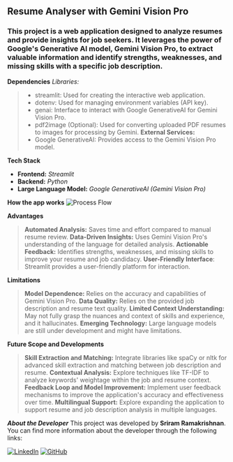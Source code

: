 ## Resume Analyser with Gemini Vision Pro
### This project is a web application designed to analyze resumes and provide insights for job seekers. It leverages the power of Google's Generative AI model, Gemini Vision Pro, to extract valuable information and identify strengths, weaknesses, and missing skills with a specific job description.

**Dependencies**
_Libraries:_
> - streamlit: Used for creating the interactive web application.
> - dotenv: Used for managing environment variables (API key).
> - genai: Interface to interact with Google GenerativeAI for Gemini Vision Pro.
> - pdf2image (Optional): Used for converting uploaded PDF resumes to images for processing by Gemini.
**External Services:**
> - Google GenerativeAI: Provides access to the Gemini Vision Pro model.

**Tech Stack**
- **Frontend:** _Streamlit_
- **Backend:** _Python_
- **Large Language Model:** _Google GenerativeAI (Gemini Vision Pro)_

**How the app works**
![Process Flow](https://github.com/Sriram-atgithub/ATS-Tracking-System-with-Gemini/blob/main/Flowchart.png)


**Advantages**
> **Automated Analysis:** Saves time and effort compared to manual resume review.
> **Data-Driven Insights:** Uses Gemini Vision Pro's understanding of the language for detailed analysis.
> **Actionable Feedback:** Identifies strengths, weaknesses, and missing skills to improve your resume and job candidacy.
> **User-Friendly Interface**: Streamlit provides a user-friendly platform for interaction.

**Limitations**

> **Model Dependence:** Relies on the accuracy and capabilities of Gemini Vision Pro.
> **Data Quality:** Relies on the provided job description and resume text quality.
> **Limited Context Understanding:** May not fully grasp the nuances and context of skills and experience, and it hallucinates.
> **Emerging Technology:** Large language models are still under development and might have limitations.

**Future Scope and Developments**
> **Skill Extraction and Matching:** Integrate libraries like spaCy or nltk for advanced skill extraction and matching between job description and resume.
> **Contextual Analysis:** Explore techniques like TF-IDF to analyze keywords' weightage within the job and resume context.
> **Feedback Loop and Model Improvement:** Implement user feedback mechanisms to improve the application's accuracy and effectiveness over time.
> **Multilingual Support:** Explore expanding the application to support resume and job description analysis in multiple languages.

_**About the Developer**_
This project was developed by **Sriram Ramakrishnan**. 
You can find more information about the developer through the following links:

[![LinkedIn](https://img.shields.io/badge/LinkedIn-0077B5?style=for-the-badge&logo=linkedin&logoColor=white)](https://www.linkedin.com/in/sriram-aiexpert/)
[![GitHub](https://img.shields.io/badge/GitHub-100000?style=for-the-badge&logo=github&logoColor=white)](https://github.com/Sriram-atgithub)
